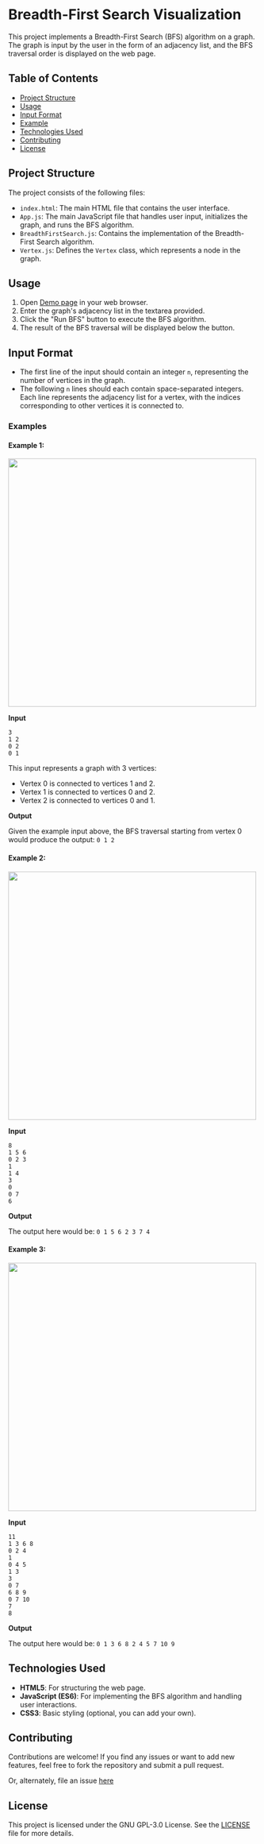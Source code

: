 # Breadth-First Search Visualization

This project implements a Breadth-First Search (BFS) algorithm on a graph. The graph is input by the user in the form of an adjacency list, and the BFS traversal order is displayed on the web page.

## Table of Contents

- [Project Structure](#project-structure)
- [Usage](#usage)
- [Input Format](#input-format)
- [Example](#example)
- [Technologies Used](#technologies-used)
- [Contributing](#contributing)
- [License](#license)

## Project Structure

The project consists of the following files:

- `index.html`: The main HTML file that contains the user interface.
- `App.js`: The main JavaScript file that handles user input, initializes the graph, and runs the BFS algorithm.
- `BreadthFirstSearch.js`: Contains the implementation of the Breadth-First Search algorithm.
- `Vertex.js`: Defines the `Vertex` class, which represents a node in the graph.

## Usage

1. Open [Demo page](https://prithvirajdeshmane.github.io/BreadthFirstSearch/) in your web browser.
2. Enter the graph's adjacency list in the textarea provided.
3. Click the "Run BFS" button to execute the BFS algorithm.
4. The result of the BFS traversal will be displayed below the button.

## Input Format

- The first line of the input should contain an integer `n`, representing the number of vertices in the graph.
- The following `n` lines should each contain space-separated integers. Each line represents the adjacency list for a vertex, with the indices corresponding to other vertices it is connected to.

### Examples

#### Example 1:

<img src="https://github.com/user-attachments/assets/bbc8dbe8-4a1c-4b54-899a-81f5655e6019" width="500px"/>


**Input**

```
3
1 2
0 2
0 1
```

This input represents a graph with 3 vertices:

- Vertex 0 is connected to vertices 1 and 2.
- Vertex 1 is connected to vertices 0 and 2.
- Vertex 2 is connected to vertices 0 and 1.


**Output**

Given the example input above, the BFS traversal starting from vertex 0 would produce the output:
`0 1 2`



#### Example 2:

<img src="https://github.com/user-attachments/assets/5c0fc1ba-2ae0-4085-a3bc-900ff575c348" width="500px"/>


**Input**

```
8
1 5 6
0 2 3
1
1 4
3
0
0 7
6
```


**Output**

The output here would be: `0 1 5 6 2 3 7 4`



#### Example 3:

<img src="https://github.com/user-attachments/assets/62de14be-a07b-45ab-a223-1fdfe3568e37" width="500px"/>


**Input**

```
11
1 3 6 8
0 2 4
1
0 4 5
1 3
3
0 7
6 8 9
0 7 10
7
8
```


**Output**

The output here would be: `0 1 3 6 8 2 4 5 7 10 9`



## Technologies Used

- **HTML5**: For structuring the web page.
- **JavaScript (ES6)**: For implementing the BFS algorithm and handling user interactions.
- **CSS3**: Basic styling (optional, you can add your own).

## Contributing

Contributions are welcome! If you find any issues or want to add new features, feel free to fork the repository and submit a pull request.

Or, alternately, file an issue [here](https://github.com/prithvirajdeshmane/BreadthFirstSearch/issues)

## License

This project is licensed under the GNU GPL-3.0 License. See the [LICENSE](LICENSE) file for more details.
